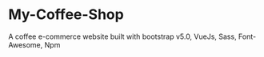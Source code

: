 # My-Coffee-Shop
A coffee e-commerce website built with bootstrap v5.0, VueJs, Sass, Font-Awesome, Npm

